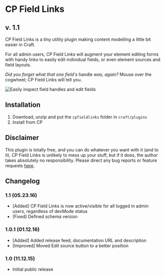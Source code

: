 # CP Field Links
## v. 1.1

CP Field Links is a tiny utility plugin making content modelling a little bit easier in Craft.

For all admin users, CP Field Links will augment your element editing forms with handy links to easily edit individual fields, or even element sources and field layouts.

_Did you forget what that one field's_ handle _was, again?_ Mouse over the cogwheel; CP Field Links will tell you.

![Easily inspect field handles and edit fields](http://g.recordit.co/i8SOUKWYpq.gif)

## Installation

1. Download, unzip and put the `cpfieldlinks` folder in `craft/plugins`
2. Install from CP

## Disclaimer

This plugin is totally free, and you can do whatever you want with it (and to it). CP Field Links is unlikely to mess up your stuff, but if it does, the author takes absolutely no responsibility.
Please direct any bug reports or feature requests [here](https://github.com/mmikkel/CpFieldLinks-Craft/issues).

## Changelog

### 1.1 (05.23.16)
* [Added] CP Field Links is now active/visible for all logged in admin users, regardless of devMode status
* [Fixed] Defined schema version

### 1.0.1 (01.12.16)
* [Added] Added release feed, documentation URL and description
* [Improved] Moved Edit source button to a better position

### 1.0 (11.12.15)
* Initial public release
